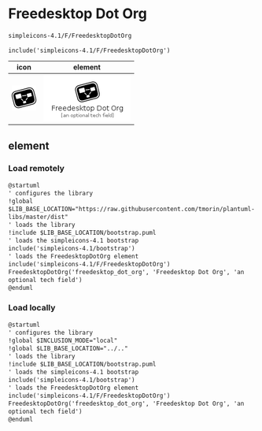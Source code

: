 # Freedesktop Dot Org

```text
simpleicons-4.1/F/FreedesktopDotOrg
```

```text
include('simpleicons-4.1/F/FreedesktopDotOrg')
```

|icon|element|
|---|---|
|![](FreedesktopDotOrg.png)|![](FreedesktopDotOrg.element.png)|



## element
### Load remotely
```plantuml
@startuml
' configures the library
!global $LIB_BASE_LOCATION="https://raw.githubusercontent.com/tmorin/plantuml-libs/master/dist"
' loads the library
!include $LIB_BASE_LOCATION/bootstrap.puml
' loads the simpleicons-4.1 bootstrap
include('simpleicons-4.1/bootstrap')
' loads the FreedesktopDotOrg element
include('simpleicons-4.1/F/FreedesktopDotOrg')
FreedesktopDotOrg('freedesktop_dot_org', 'Freedesktop Dot Org', 'an optional tech field')
@enduml
```
### Load locally
```plantuml
@startuml
' configures the library
!global $INCLUSION_MODE="local"
!global $LIB_BASE_LOCATION="../.."
' loads the library
!include $LIB_BASE_LOCATION/bootstrap.puml
' loads the simpleicons-4.1 bootstrap
include('simpleicons-4.1/bootstrap')
' loads the FreedesktopDotOrg element
include('simpleicons-4.1/F/FreedesktopDotOrg')
FreedesktopDotOrg('freedesktop_dot_org', 'Freedesktop Dot Org', 'an optional tech field')
@enduml
```

